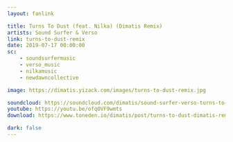 ```yaml
---
layout: fanlink

title: Turns To Dust (feat. Nilka) (Dimatis Remix)
artists: Sound Surfer & Verso
link: turns-to-dust-remix
date: 2019-07-17 00:00:00
sc:
    - soundsurfermusic
    - verso_music
    - nilkamusic
    - newdawncollective

image: https://dimatis.yizack.com/images/turns-to-dust-remix.jpg

soundcloud: https://soundcloud.com/dimatis/sound-surfer-verso-turns-to-dust-feat-nilka-dimatis-remix
youtube: https://youtu.be/ofqOVF9wmts
download: https://www.toneden.io/dimatis/post/turns-to-dust-dimatis-remix

dark: false
---
```

